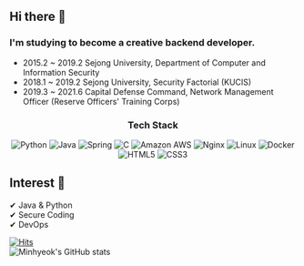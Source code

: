## Hi there 👋

### I'm studying to become a creative backend developer.

- 2015.2 ~ 2019.2 Sejong University, Department of Computer and Information Security
- 2018.1 ~ 2019.2 Sejong University, Security Factorial (KUCIS)
- 2019.3 ~ 2021.6 Capital Defense Command, Network Management Officer (Reserve Officers' Training Corps)


<h3 align="center"><b> Tech Stack  </b></h3>
<p align="center">
<img alt="Python" src ="https://img.shields.io/badge/Python-3776AB.svg?&style=flat-square&logo=Python&logoColor=white"/>
<img alt="Java" src ="https://img.shields.io/badge/Java-007396.svg?&style=flat-square&logo=Java&logoColor=white"/>
<img alt="Spring" src="https://img.shields.io/badge/Spring-6DB33F?style=flat-square&logo=Spring&logoColor=white"/>
<img alt="C" src="https://img.shields.io/badge/C-A8B9CC?style=flat-square&logo=C&logoColor=white"/>
<img alt="Amazon AWS" src="https://img.shields.io/badge/Amazon AWS-232F3E?style=flat-square&logo=Amazon AWS&logoColor=white"/>
<img alt="Nginx" src="https://img.shields.io/badge/Nginx-009639?style=flat-square&logo=Nginx&logoColor=white"/>
<img alt="Linux" src="https://img.shields.io/badge/Linux-FCC624?style=flat-square&logo=Linux&logoColor=white"/>
<img alt="Docker" src="https://img.shields.io/badge/Docker-2496ED?style=flat-square&logo=Docker&logoColor=white"/>
<img alt="HTML5" src="https://img.shields.io/badge/HTML5-E34F26?style=flat-square&logo=HTML5&logoColor=white"/>
<img alt="CSS3" src="https://img.shields.io/badge/CSS3-1572B6?style=flat-square&logo=CSS3&logoColor=white"/>
  
  
  
## Interest 👀
✔ Java & Python<br>
✔ Secure Coding<br>
✔ DevOps
  
[![Hits](https://hits.seeyoufarm.com/api/count/incr/badge.svg?url=https%3A%2F%2Fgithub.com%2F15011106&count_bg=%2335D1D6&title_bg=%23212020&icon=&icon_color=%23E7E7E7&title=hits&edge_flat=true)](https://hits.seeyoufarm.com)  
![Minhyeok's GitHub stats](https://github-readme-stats.vercel.app/api?username=15011106&show_icons=true&theme=default)
  

<!--
**15011106/15011106** is a ✨ _special_ ✨ repository because its `README.md` (this file) appears on your GitHub profile.

Here are some ideas to get you started:

- 🔭 I’m currently working on ...
- 🌱 I’m currently learning ...
- 👯 I’m looking to collaborate on ...
- 🤔 I’m looking for help with ...
- 💬 Ask me about ...
- 📫 How to reach me: ...
- 😄 Pronouns: ...
- ⚡ Fun fact: ...
-->

